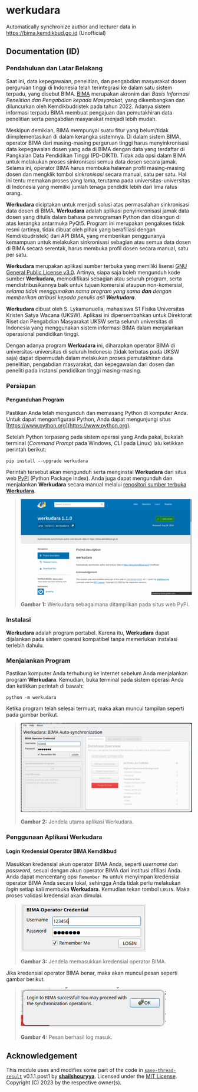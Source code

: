# werkudara
Automatically synchronize author and lecturer data in https://bima.kemdikbud.go.id (Unofficial)

## Documentation (ID)

### Pendahuluan dan Latar Belakang

Saat ini, data kepegawaian, penelitian, dan pengabdian masyarakat dosen perguruan tinggi di Indonesia telah terintegrasi ke dalam satu sistem terpadu, yang disebut BIMA. [BIMA](https://bima.kemdikbud.go.id) merupakan akronim dari _Basis Informasi Penelitian dan Pengabdian kepada Masyarakat_, yang dikembangkan dan diluncurkan oleh Kemdikbudristek pada tahun 2022. Adanya sistem informasi terpadu BIMA membuat pengajuan dan pemutakhiran data penelitian serta pengabdian masyarakat menjadi lebih mudah.

Meskipun demikian, BIMA mempunyai suatu fitur yang belum/tidak diimplementasikan di dalam kerangka sistemnya. Di dalam sistem BIMA, operator BIMA dari masing-masing perguruan tinggi harus menyinkronisasi data kepegawaian dosen yang ada di BIMA dengan data yang terdaftar di Pangkalan Data Pendidikan Tinggi (PD-DIKTI). Tidak ada opsi dalam BIMA untuk melakukan proses sinkronisasi semua data dosen secara jamak. Selama ini, operator BIMA harus membuka halaman profil masing-masing dosen dan mengklik tombol _sinkronisasi_ secara manual, satu per satu. Hal ini tentu memakan proses yang lama, terutama pada universitas-universitas di Indonesia yang memiliki jumlah tenaga pendidik lebih dari lima ratus orang.

**Werkudara** diciptakan untuk menjadi solusi atas permasalahan sinkronisasi data dosen di BIMA. **Werkudara** adalah aplikasi penyinkronisasi jamak data dosen yang ditulis dalam bahasa pemrograman Python dan dibangun di atas kerangka antarmuka PyQt5. Program ini merupakan pengakses tidak resmi (artinya, tidak dibuat oleh pihak yang berafiliasi dengan Kemdikbudristek) dari API BIMA, yang memberikan penggunanya kemampuan untuk melakukan sinkronisasi sebagian atau semua data dosen di BIMA secara serentak, harus membuka profil dosen secara manual, satu per satu.

**Werkudara** merupakan aplikasi sumber terbuka yang memiliki lisensi [GNU General Public License v3.0](https://spdx.org/licenses/GPL-3.0-or-later.html). Artinya, siapa saja boleh mengunduh kode sumber **Werkudara**, memodifikasi sebagian atau seluruh program, serta mendistribusikannya baik untuk tujuan komersial ataupun non-komersial, _selama tidak menggunakan nama program yang sama **dan** dengan memberikan atribusi kepada penulis asli **Werkudara**_.

**Werkudara** dibuat oleh S. Lykamanuella, mahasiswa S1 Fisika Universitas Kristen Satya Wacana (UKSW). Aplikasi ini dipersembahkan untuk Direktorat Riset dan Pengabdian Masyarakat UKSW serta seluruh universitas di Indonesia yang menggunakan sistem informasi BIMA dalam menjalankan operasional pendidikan tinggi.

Dengan adanya program **Werkudara** ini, diharapkan operator BIMA di universitas-universitas di seluruh Indonesia (tidak terbatas pada UKSW saja) dapat dipermudah dalam melakukan proses pemutakhiran data penelitian, pengabdian masyarakat, dan kepegawaian dari dosen dan peneliti pada instansi pendidikan tinggi masing-masing.

### Persiapan

#### Pengunduhan Program

Pastikan Anda telah mengunduh dan memasang Python di komputer Anda. Untuk dapat mengonfigurasi Python, Anda dapat mengunjungi situs [https://www.python.org](https://www.python.org).

Setelah Python terpasang pada sistem operasi yang Anda pakai, bukalah terminal (_Command Prompt_ pada Windows, _CLI_ pada Linux) lalu ketikkan perintah berikut:

```
pip install --upgrade werkudara
```

Perintah tersebut akan mengunduh serta menginstal **Werkudara** dari situs web [PyPI](https://pypi.org/project/werkudara) (Python Package Index). Anda juga dapat mengunduh dan menjalankan **Werkudara** secara manual melalui [repositori sumber terbuka **Werkudara**](https://github.com/groaking/werkudara).

> ![.](https://github.com/groaking/werkudara/blob/main/docs/1.png?raw=true)
> 
> **Gambar 1:** Werkudara sebagaimana ditampilkan pada situs web PyPI.

### Instalasi

**Werkudara** adalah program portabel. Karena itu, **Werkudara** dapat dijalankan pada sistem operasi kompatibel tanpa memerlukan instalasi terlebih dahulu.

### Menjalankan Program

Pastikan komputer Anda terhubung ke internet sebelum Anda menjalankan program **Werkudara**. Kemudian, buka terminal pada sistem operasi Anda dan ketikkan perintah di bawah:

```
python -m werkudara
```

Ketika program telah selesai termuat, maka akan muncul tampilan seperti pada gambar berikut.

> ![.](https://github.com/groaking/werkudara/blob/main/docs/2.png?raw=true)
> 
> **Gambar 2:** Jendela utama aplikasi Werkudara.

### Penggunaan Aplikasi Werkudara

#### Login Kredensial Operator BIMA Kemdikbud

Masukkan kredensial akun operator BIMA Anda, seperti _username_ dan _password_, sesuai dengan akun operator BIMA dari institusi afiliasi Anda. Anda dapat mencentang opsi `Remember Me` untuk menyimpan kredensial operator BIMA Anda secara lokal, sehingga Anda tidak perlu melakukan _login_ setiap kali membuka **Werkudara**. Kemudian tekan tombol `LOGIN`. Maka proses validasi kredensial akan dimulai.

> ![.](https://github.com/groaking/werkudara/blob/main/docs/3.png?raw=true)
> 
> **Gambar 3:** Jendela memasukkan kredensial operator BIMA.

Jika kredensial operator BIMA benar, maka akan muncul pesan seperti gambar berikut.

> ![.](https://github.com/groaking/werkudara/blob/main/docs/4.png?raw=true)
> 
> **Gambar 4:** Pesan berhasil log masuk.

## Acknowledgement

This module uses and modifies some part of the code in [`save-thread-result`](https://github.com/shailshouryya/save-thread-result) v0.1.1.post1 by [**shailshouryya**](https://github.com/shailshouryya). Licensed under the [MIT License](https://spdx.org/licenses/MIT.html). Copyright (C) 2023 by the respective owner(s).
